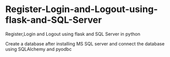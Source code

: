 # Register-Login-and-Logout-using-flask-and-SQL-Server
Register,Login and Logout using flask and SQL Server in python

Create a database after installing MS SQL server and 
connect the database using SQLAlchemy and pyodbc
